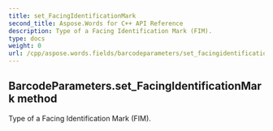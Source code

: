 ```yaml
---
title: set_FacingIdentificationMark
second_title: Aspose.Words for C++ API Reference
description: Type of a Facing Identification Mark (FIM). 
type: docs
weight: 0
url: /cpp/aspose.words.fields/barcodeparameters/set_facingidentificationmark/
---
```

## BarcodeParameters.set_FacingIdentificationMark method


Type of a Facing Identification Mark (FIM). 


